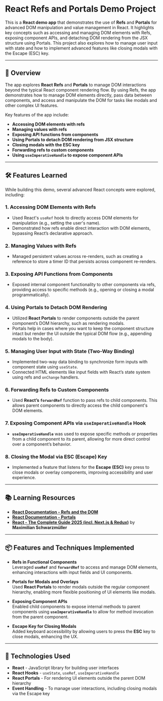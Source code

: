 # React Refs and Portals Demo Project

This is a **React demo app** that demonstrates the use of **Refs** and **Portals** for advanced DOM manipulation and value management in React. It highlights key concepts such as accessing and managing DOM elements with Refs, exposing component APIs, and detaching DOM rendering from the JSX structure using Portals. This project also explores how to manage user input with state and how to implement advanced features like closing modals with the Escape (ESC) key.

---

## 🚀 Overview

The app explores **React Refs** and **Portals** to manage DOM interactions beyond the typical React component rendering flow. By using Refs, the app demonstrates how to manage DOM elements directly, pass data between components, and access and manipulate the DOM for tasks like modals and other complex UI features.

Key features of the app include:

- **Accessing DOM elements with refs**
- **Managing values with refs**
- **Exposing API functions from components**
- **Using Portals to detach DOM rendering from JSX structure**
- **Closing modals with the ESC key**
- **Forwarding refs to custom components**
- **Using `useImperativeHandle` to expose component APIs**

---

## 🛠️ Features Learned

While building this demo, several advanced React concepts were explored, including:

### 1. **Accessing DOM Elements with Refs**

- Used React's `useRef` hook to directly access DOM elements for manipulation (e.g., setting the user's name).
- Demonstrated how refs enable direct interaction with DOM elements, bypassing React’s declarative approach.

### 2. **Managing Values with Refs**

- Managed persistent values across re-renders, such as creating a reference to store a timer ID that persists across component re-renders.

### 3. **Exposing API Functions from Components**

- Exposed internal component functionality to other components via refs, providing access to specific methods (e.g., opening or closing a modal programmatically).

### 4. **Using Portals to Detach DOM Rendering**

- Utilized **React Portals** to render components outside the parent component’s DOM hierarchy, such as rendering modals.
- Portals help in cases where you want to keep the component structure intact but render the UI outside the typical DOM flow (e.g., appending modals to the body).

### 5. **Managing User Input with State (Two-Way Binding)**

- Implemented two-way data binding to synchronize form inputs with component state using `useState`.
- Connected HTML elements like input fields with React’s state system using refs and `onChange` handlers.

### 6. **Forwarding Refs to Custom Components**

- Used **React’s `forwardRef`** function to pass refs to child components. This allows parent components to directly access the child component's DOM elements.

### 7. **Exposing Component APIs via `useImperativeHandle` Hook**

- **`useImperativeHandle`** was used to expose specific methods or properties from a child component to its parent, allowing for more direct control over a component’s behavior.

### 8. **Closing the Modal via ESC (Escape) Key**

- Implemented a feature that listens for the **Escape (ESC)** key press to close modals or overlay components, improving accessibility and user experience.

---

## 📚 Learning Resources

- **[React Documentation - Refs and the DOM](https://reactjs.org/docs/refs-and-the-dom.html)**
- **[React Documentation - Portals](https://reactjs.org/docs/portals.html)**
- **[React - The Complete Guide 2025 (incl. Next.js & Redux)](https://www.udemy.com/course/react-the-complete-guide-incl-redux/)** by **Maximilian Schwarzmüller**

---

## 📦 Features and Techniques Implemented

- **Refs in Functional Components**  
   Leveraged **`useRef`** and **`forwardRef`** to access and manage DOM elements, enhancing interactions with input fields and UI components.

- **Portals for Modals and Overlays**  
   Used **React Portals** to render modals outside the regular component hierarchy, enabling more flexible positioning of UI elements like modals.

- **Exposing Component APIs**  
   Enabled child components to expose internal methods to parent components using **`useImperativeHandle`** to allow for method invocation from the parent component.

- **Escape Key for Closing Modals**  
   Added keyboard accessibility by allowing users to press the **ESC** key to close modals, enhancing the UX.

---

## 🤖 Technologies Used

- **React** - JavaScript library for building user interfaces
- **React Hooks** - `useState`, `useRef`, `useImperativeHandle`
- **React Portals** - For rendering UI elements outside the parent DOM hierarchy
- **Event Handling** - To manage user interactions, including closing modals via the Escape key
